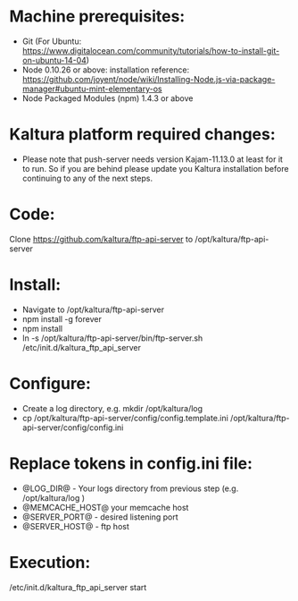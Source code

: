 Machine prerequisites:
=======================

- Git (For Ubuntu: https://www.digitalocean.com/community/tutorials/how-to-install-git-on-ubuntu-14-04)
- Node 0.10.26 or above: installation reference: https://github.com/joyent/node/wiki/Installing-Node.js-via-package-manager#ubuntu-mint-elementary-os
- Node Packaged Modules (npm) 1.4.3 or above

Kaltura platform required changes:
=======================
- Please note that push-server needs version Kajam-11.13.0 at least for it to run. So if you are behind please update you Kaltura installation before continuing to any of the next steps.

Code:
=======================
Clone https://github.com/kaltura/ftp-api-server to /opt/kaltura/ftp-api-server

Install:
=======================
- Navigate to /opt/kaltura/ftp-api-server
- npm install -g forever
- npm install
- ln -s /opt/kaltura/ftp-api-server/bin/ftp-server.sh /etc/init.d/kaltura_ftp_api_server

Configure:
=======================
- Create a log directory, e.g. mkdir /opt/kaltura/log
- cp /opt/kaltura/ftp-api-server/config/config.template.ini /opt/kaltura/ftp-api-server/config/config.ini

Replace tokens in config.ini file:
=======================
- @LOG_DIR@ - Your logs directory from previous step (e.g. /opt/kaltura/log )
- @MEMCACHE_HOST@ your memcache host
- @SERVER_PORT@ - desired listening port 
- @SERVER_HOST@ - ftp host

Execution:
=======================
/etc/init.d/kaltura_ftp_api_server start
